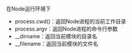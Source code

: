 在Node运行环境下
- process.cwd()：返回Node进程的当前工作目录
- process.argv：返回Node进程的命令行参数
- __dirname：返回当前模块的目录名
- __filename：返回当前模块的文件名